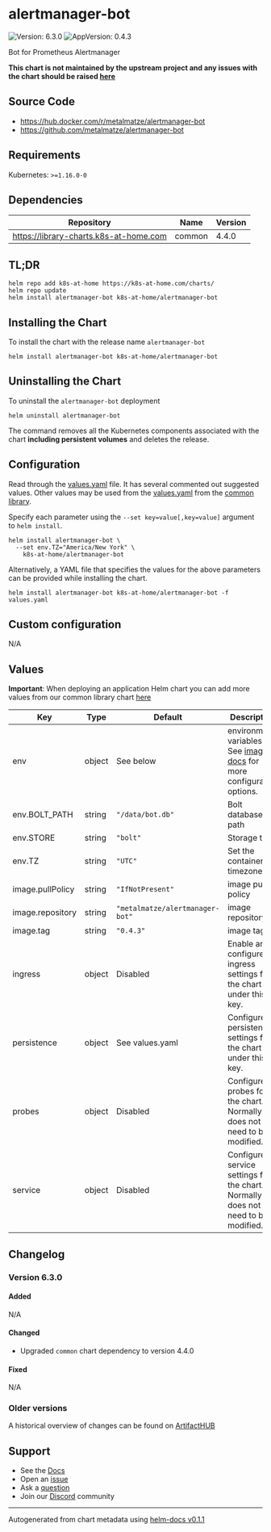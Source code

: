 # alertmanager-bot

![Version: 6.3.0](https://img.shields.io/badge/Version-6.3.0-informational?style=flat-square) ![AppVersion: 0.4.3](https://img.shields.io/badge/AppVersion-0.4.3-informational?style=flat-square)

Bot for Prometheus Alertmanager

**This chart is not maintained by the upstream project and any issues with the chart should be raised [here](https://github.com/k8s-at-home/charts/issues/new/choose)**

## Source Code

* <https://hub.docker.com/r/metalmatze/alertmanager-bot>
* <https://github.com/metalmatze/alertmanager-bot>

## Requirements

Kubernetes: `>=1.16.0-0`

## Dependencies

| Repository | Name | Version |
|------------|------|---------|
| https://library-charts.k8s-at-home.com | common | 4.4.0 |

## TL;DR

```console
helm repo add k8s-at-home https://k8s-at-home.com/charts/
helm repo update
helm install alertmanager-bot k8s-at-home/alertmanager-bot
```

## Installing the Chart

To install the chart with the release name `alertmanager-bot`

```console
helm install alertmanager-bot k8s-at-home/alertmanager-bot
```

## Uninstalling the Chart

To uninstall the `alertmanager-bot` deployment

```console
helm uninstall alertmanager-bot
```

The command removes all the Kubernetes components associated with the chart **including persistent volumes** and deletes the release.

## Configuration

Read through the [values.yaml](./values.yaml) file. It has several commented out suggested values.
Other values may be used from the [values.yaml](https://github.com/k8s-at-home/library-charts/tree/main/charts/stable/common/values.yaml) from the [common library](https://github.com/k8s-at-home/library-charts/tree/main/charts/stable/common).

Specify each parameter using the `--set key=value[,key=value]` argument to `helm install`.

```console
helm install alertmanager-bot \
  --set env.TZ="America/New York" \
    k8s-at-home/alertmanager-bot
```

Alternatively, a YAML file that specifies the values for the above parameters can be provided while installing the chart.

```console
helm install alertmanager-bot k8s-at-home/alertmanager-bot -f values.yaml
```

## Custom configuration

N/A

## Values

**Important**: When deploying an application Helm chart you can add more values from our common library chart [here](https://github.com/k8s-at-home/library-charts/tree/main/charts/stable/common)

| Key | Type | Default | Description |
|-----|------|---------|-------------|
| env | object | See below | environment variables. See [image docs](https://github.com/metalmatze/alertmanager-bot) for more configuration options. |
| env.BOLT_PATH | string | `"/data/bot.db"` | Bolt database path |
| env.STORE | string | `"bolt"` | Storage type |
| env.TZ | string | `"UTC"` | Set the container timezone |
| image.pullPolicy | string | `"IfNotPresent"` | image pull policy |
| image.repository | string | `"metalmatze/alertmanager-bot"` | image repository |
| image.tag | string | `"0.4.3"` | image tag |
| ingress | object | Disabled | Enable and configure ingress settings for the chart under this key. |
| persistence | object | See values.yaml | Configure persistence settings for the chart under this key. |
| probes | object | Disabled | Configures probes for the chart. Normally this does not need to be modified. |
| service | object | Disabled | Configures service settings for the chart. Normally this does not need to be modified. |

## Changelog

### Version 6.3.0

#### Added

N/A

#### Changed

* Upgraded `common` chart dependency to version 4.4.0

#### Fixed

N/A

### Older versions

A historical overview of changes can be found on [ArtifactHUB](https://artifacthub.io/packages/helm/k8s-at-home/alertmanager-bot?modal=changelog)

## Support

- See the [Docs](https://docs.k8s-at-home.com/our-helm-charts/getting-started/)
- Open an [issue](https://github.com/k8s-at-home/charts/issues/new/choose)
- Ask a [question](https://github.com/k8s-at-home/organization/discussions)
- Join our [Discord](https://discord.gg/sTMX7Vh) community

----------------------------------------------
Autogenerated from chart metadata using [helm-docs v0.1.1](https://github.com/k8s-at-home/helm-docs/releases/v0.1.1)
